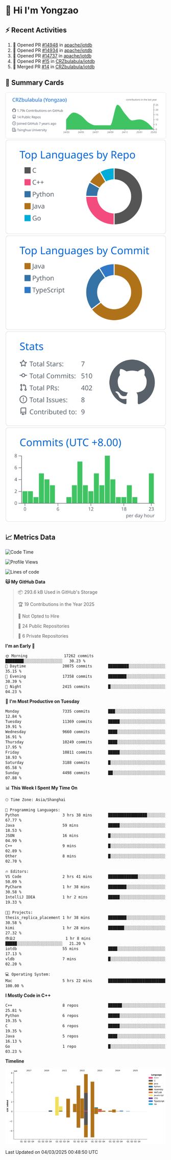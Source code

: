 # 👋 Hi I'm Yongzao

## ⚡ Recent Activities
<!--START_SECTION:activity-->
1. 💪 Opened PR [#14948](https://github.com/apache/iotdb/pull/14948) in [apache/iotdb](https://github.com/apache/iotdb)
2. 💪 Opened PR [#14934](https://github.com/apache/iotdb/pull/14934) in [apache/iotdb](https://github.com/apache/iotdb)
3. 💪 Opened PR [#14737](https://github.com/apache/iotdb/pull/14737) in [apache/iotdb](https://github.com/apache/iotdb)
4. 💪 Opened PR [#15](https://github.com/CRZbulabula/iotdb/pull/15) in [CRZbulabula/iotdb](https://github.com/CRZbulabula/iotdb)
5. 🎉 Merged PR [#14](https://github.com/CRZbulabula/iotdb/pull/14) in [CRZbulabula/iotdb](https://github.com/CRZbulabula/iotdb)
<!--END_SECTION:activity-->

## 🎑 Summary Cards

[![](https://raw.githubusercontent.com/CRZbulabula/CRZbulabula/main/profile-summary-card-output/github/0-profile-details.svg)](https://github.com/vn7n24fzkq/github-profile-summary-cards)
[![](https://raw.githubusercontent.com/CRZbulabula/CRZbulabula/main/profile-summary-card-output/github/1-repos-per-language.svg)](https://github.com/vn7n24fzkq/github-profile-summary-cards) [![](https://raw.githubusercontent.com/CRZbulabula/CRZbulabula/main/profile-summary-card-output/github/2-most-commit-language.svg)](https://github.com/vn7n24fzkq/github-profile-summary-cards)
[![](https://raw.githubusercontent.com/CRZbulabula/CRZbulabula/main/profile-summary-card-output/github/3-stats.svg)](https://github.com/vn7n24fzkq/github-profile-summary-cards) [![](https://raw.githubusercontent.com/CRZbulabula/CRZbulabula/main/profile-summary-card-output/github/4-productive-time.svg)](https://github.com/vn7n24fzkq/github-profile-summary-cards)

## 📈 Metrics Data

<!--START_SECTION:waka-->
![Code Time](http://img.shields.io/badge/Code%20Time-826%20hrs%2024%20mins-blue)

![Profile Views](http://img.shields.io/badge/Profile%20Views-0-blue)

![Lines of code](https://img.shields.io/badge/From%20Hello%20World%20I%27ve%20Written-32.6%20million%20lines%20of%20code-blue)

**🐱 My GitHub Data** 

> 📦 293.6 kB Used in GitHub's Storage 
 > 
> 🏆 19 Contributions in the Year 2025
 > 
> 🚫 Not Opted to Hire
 > 
> 📜 24 Public Repositories 
 > 
> 🔑 6 Private Repositories 
 > 
**I'm an Early 🐤** 

```text
🌞 Morning                17262 commits       ████████░░░░░░░░░░░░░░░░░   30.23 % 
🌆 Daytime                20075 commits       █████████░░░░░░░░░░░░░░░░   35.15 % 
🌃 Evening                17358 commits       ████████░░░░░░░░░░░░░░░░░   30.39 % 
🌙 Night                  2415 commits        █░░░░░░░░░░░░░░░░░░░░░░░░   04.23 % 
```
📅 **I'm Most Productive on Tuesday** 

```text
Monday                   7335 commits        ███░░░░░░░░░░░░░░░░░░░░░░   12.84 % 
Tuesday                  11369 commits       █████░░░░░░░░░░░░░░░░░░░░   19.91 % 
Wednesday                9660 commits        ████░░░░░░░░░░░░░░░░░░░░░   16.91 % 
Thursday                 10249 commits       ████░░░░░░░░░░░░░░░░░░░░░   17.95 % 
Friday                   10811 commits       █████░░░░░░░░░░░░░░░░░░░░   18.93 % 
Saturday                 3188 commits        █░░░░░░░░░░░░░░░░░░░░░░░░   05.58 % 
Sunday                   4498 commits        ██░░░░░░░░░░░░░░░░░░░░░░░   07.88 % 
```


📊 **This Week I Spent My Time On** 

```text
🕑︎ Time Zone: Asia/Shanghai

💬 Programming Languages: 
Python                   3 hrs 38 mins       █████████████████░░░░░░░░   67.77 % 
Java                     59 mins             █████░░░░░░░░░░░░░░░░░░░░   18.53 % 
JSON                     16 mins             █░░░░░░░░░░░░░░░░░░░░░░░░   04.99 % 
C++                      9 mins              █░░░░░░░░░░░░░░░░░░░░░░░░   02.89 % 
Other                    8 mins              █░░░░░░░░░░░░░░░░░░░░░░░░   02.70 % 

🔥 Editors: 
VS Code                  2 hrs 41 mins       █████████████░░░░░░░░░░░░   50.09 % 
PyCharm                  1 hr 38 mins        ████████░░░░░░░░░░░░░░░░░   30.58 % 
IntelliJ IDEA            1 hr 2 mins         █████░░░░░░░░░░░░░░░░░░░░   19.33 % 

🐱‍💻 Projects: 
thesis_replica_placement 1 hr 38 mins        ████████░░░░░░░░░░░░░░░░░   30.58 % 
kimi                     1 hr 28 mins        ███████░░░░░░░░░░░░░░░░░░   27.32 % 
作业2                      1 hr 8 mins         █████░░░░░░░░░░░░░░░░░░░░   21.20 % 
iotdb                    55 mins             ████░░░░░░░░░░░░░░░░░░░░░   17.13 % 
vldb                     7 mins              █░░░░░░░░░░░░░░░░░░░░░░░░   02.20 % 

💻 Operating System: 
Mac                      5 hrs 22 mins       █████████████████████████   100.00 % 
```

**I Mostly Code in C++** 

```text
C++                      8 repos             ██████░░░░░░░░░░░░░░░░░░░   25.81 % 
Python                   6 repos             █████░░░░░░░░░░░░░░░░░░░░   19.35 % 
C                        6 repos             █████░░░░░░░░░░░░░░░░░░░░   19.35 % 
Java                     5 repos             ████░░░░░░░░░░░░░░░░░░░░░   16.13 % 
Go                       1 repo              █░░░░░░░░░░░░░░░░░░░░░░░░   03.23 % 
```



**Timeline**

![Lines of Code chart](https://raw.githubusercontent.com/CRZbulabula/CRZbulabula/main/assets/bar_graph.png)


 Last Updated on 04/03/2025 00:48:50 UTC
<!--END_SECTION:waka-->

